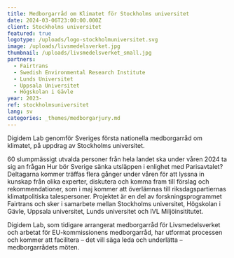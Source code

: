 ```yaml
---
title: Medborgarråd om Klimatet för Stockholms universitet
date: 2024-03-06T23:00:00.000Z
client: Stockholms universitet
featured: true
logotype: /uploads/logo-stockholmuniversitet.svg
image: /uploads/livsmedelsverket.jpg
thumbnail: /uploads/livsmedelsverket_small.jpg
partners:
  - Fairtrans
  - Swedish Environmental Research Institute
  - Lunds Universitet
  - Uppsala Universitet
  - Högskolan i Gävle
year: 2023-
ref: stockholmsuniversitet
lang: sv
categories: _themes/medborgarjury.md
---
```



Digidem Lab genomför Sveriges första nationella medborgarråd om klimatet, på uppdrag av Stockholms universitet.

60 slumpmässigt utvalda personer från hela landet ska under våren 2024 ta sig an frågan Hur bör Sverige sänka utsläppen i enlighet med Parisavtalet? Deltagarna kommer träffas flera gånger under våren för att lyssna in kunskap från olika experter, diskutera och komma fram till förslag och rekommendationer, som i maj kommer att överlämnas till riksdagspartiernas klimatpolitiska talespersoner. Projektet är en del av forskningsprogrammet Fairtrans och sker i samarbete mellan Stockholms universitet, Högskolan i Gävle, Uppsala universitet, Lunds universitet och IVL Miljöinsititutet.

Digidem Lab, som tidigare arrangerat medborgarråd för Livsmedelsverket och arbetat för EU-kommissionens medborgarråd, har utformat processen och kommer att facilitera – det vill säga leda och underlätta – medborgarrådets möten.
